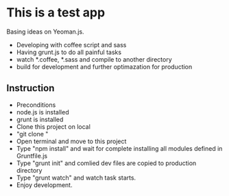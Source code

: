 This is a test app
===================================
Basing ideas on Yeoman.js.
* Developing with coffee script and sass
* Having grunt.js to do all painful tasks
 * watch *.coffee, *.sass and compile to another directory
 * build for development and further optimazation for production

Instruction
-------------------------------------
* Preconditions
 * node.js is installed
 * grunt is installed
* Clone this project on local
 * "git clone <URL>"
* Open terminal and move to this project
* Type "npm install" and wait for complete installing all modules defined in Gruntfile.js
* Type "grunt init" and comlied dev files are copied to production directory 
* Type "grunt watch" and watch task starts.
* Enjoy development.
